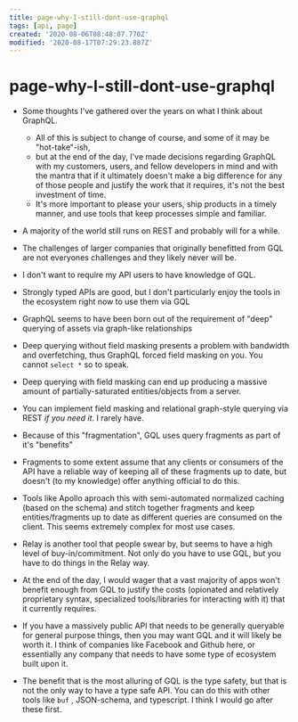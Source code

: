 ```yaml
---
title: page-why-I-still-dont-use-graphql
tags: [api, page]
created: '2020-08-06T08:48:07.770Z'
modified: '2020-08-17T07:29:23.887Z'
---
```


# page-why-I-still-dont-use-graphql

- Some thoughts I've gathered over the years on what I think about GraphQL. 
  - All of this is subject to change of course, and some of it may be "hot-take"-ish, 
  - but at the end of the day, I've made decisions regarding GraphQL with my customers, users, and fellow developers in mind and with the mantra that if it ultimately doesn't make a big difference for any of those people and justify the work that it requires, it's not the best investment of time. 
  - It's more important to please your users, ship products in a timely manner, and use tools that keep processes simple and familiar.

- A majority of the world still runs on REST and probably will for a while.
- The challenges of larger companies that originally benefitted from GQL are not everyones challenges and they likely never will be.
- I don't want to require my API users to have knowledge of GQL.
- Strongly typed APIs are good, but I don't particularly enjoy the tools in the ecosystem right now to use them via GQL
- GraphQL seems to have been born out of the requirement of "deep" querying of assets via graph-like relationships
- Deep querying without field masking presents a problem with bandwidth and overfetching, thus GraphQL forced field masking on you. You cannot `select *` so to speak.
- Deep querying with field masking can end up producing a massive amount of partially-saturated entities/objects from a server.
- You can implement field masking and relational graph-style querying via REST *if you need it*. I rarely have.
- Because of this "fragmentation", GQL uses query fragments as part of it's "benefits"
- Fragments to some extent assume that any clients or consumers of the API have a reliable way of keeping all of these fragments up to date, but doesn't (to my knowledge) offer anything official to do this.
- Tools like Apollo aproach this with semi-automated normalized caching (based on the schema) and stitch together fragments and keep entities/fragments up to date as different queries are consumed on the client. This seems extremely complex for most use cases.
- Relay is another tool that people swear by, but seems to have a high level of buy-in/commitment. Not only do you have to use GQL, but you have to do things in the Relay way.
- At the end of the day, I would wager that a vast majority of apps won't benefit enough from GQL to justify the costs (opionated and relatively proprietary syntax, specialized tools/libraries for interacting with it) that it currently requires.
- If you have a massively public API that needs to be generally queryable for general purpose things, then you may want GQL and it will likely be worth it. I think of companies like Facebook and Github here, or essentially any company that needs to have some type of ecosystem built upon it.
- The benefit that is the most alluring of GQL is the type safety, but that is not the only way to have a type safe API. You can do this with other tools like `buf` , JSON-schema, and typescript. I think I would go after these first.
